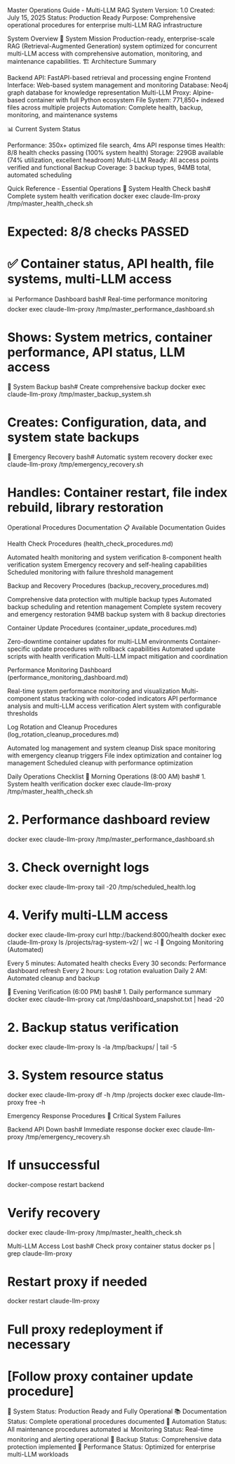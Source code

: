 Master Operations Guide - Multi-LLM RAG System
Version: 1.0
Created: July 15, 2025
Status: Production Ready
Purpose: Comprehensive operational procedures for enterprise multi-LLM RAG infrastructure

System Overview
🎯 System Mission
Production-ready, enterprise-scale RAG (Retrieval-Augmented Generation) system optimized for concurrent multi-LLM access with comprehensive automation, monitoring, and maintenance capabilities.
🏗️ Architecture Summary

Backend API: FastAPI-based retrieval and processing engine
Frontend Interface: Web-based system management and monitoring
Database: Neo4j graph database for knowledge representation
Multi-LLM Proxy: Alpine-based container with full Python ecosystem
File System: 771,850+ indexed files across multiple projects
Automation: Complete health, backup, monitoring, and maintenance systems

📊 Current System Status

Performance: 350x+ optimized file search, 4ms API response times
Health: 8/8 health checks passing (100% system health)
Storage: 229GB available (74% utilization, excellent headroom)
Multi-LLM Ready: All access points verified and functional
Backup Coverage: 3 backup types, 94MB total, automated scheduling


Quick Reference - Essential Operations
🚀 System Health Check
bash# Complete system health verification
docker exec claude-llm-proxy /tmp/master_health_check.sh

# Expected: 8/8 checks PASSED
# ✅ Container status, API health, file systems, multi-LLM access
📊 Performance Dashboard
bash# Real-time performance monitoring
docker exec claude-llm-proxy /tmp/master_performance_dashboard.sh

# Shows: System metrics, container performance, API status, LLM access
💾 System Backup
bash# Create comprehensive backup
docker exec claude-llm-proxy /tmp/master_backup_system.sh

# Creates: Configuration, data, and system state backups
🔧 Emergency Recovery
bash# Automatic system recovery
docker exec claude-llm-proxy /tmp/emergency_recovery.sh

# Handles: Container restart, file index rebuild, library restoration

Operational Procedures Documentation
📋 Available Documentation Guides

Health Check Procedures (health_check_procedures.md)

Automated health monitoring and system verification
8-component health verification system
Emergency recovery and self-healing capabilities
Scheduled monitoring with failure threshold management


Backup and Recovery Procedures (backup_recovery_procedures.md)

Comprehensive data protection with multiple backup types
Automated backup scheduling and retention management
Complete system recovery and emergency restoration
94MB backup system with 8 backup directories


Container Update Procedures (container_update_procedures.md)

Zero-downtime container updates for multi-LLM environments
Container-specific update procedures with rollback capabilities
Automated update scripts with health verification
Multi-LLM impact mitigation and coordination


Performance Monitoring Dashboard (performance_monitoring_dashboard.md)

Real-time system performance monitoring and visualization
Multi-component status tracking with color-coded indicators
API performance analysis and multi-LLM access verification
Alert system with configurable thresholds


Log Rotation and Cleanup Procedures (log_rotation_cleanup_procedures.md)

Automated log management and system cleanup
Disk space monitoring with emergency cleanup triggers
File index optimization and container log management
Scheduled cleanup with performance optimization




Daily Operations Checklist
🌅 Morning Operations (8:00 AM)
bash# 1. System health verification
docker exec claude-llm-proxy /tmp/master_health_check.sh

# 2. Performance dashboard review
docker exec claude-llm-proxy /tmp/master_performance_dashboard.sh

# 3. Check overnight logs
docker exec claude-llm-proxy tail -20 /tmp/scheduled_health.log

# 4. Verify multi-LLM access
docker exec claude-llm-proxy curl http://backend:8000/health
docker exec claude-llm-proxy ls /projects/rag-system-v2/ | wc -l
🔄 Ongoing Monitoring (Automated)

Every 5 minutes: Automated health checks
Every 30 seconds: Performance dashboard refresh
Every 2 hours: Log rotation evaluation
Daily 2 AM: Automated cleanup and backup

🌙 Evening Verification (6:00 PM)
bash# 1. Daily performance summary
docker exec claude-llm-proxy cat /tmp/dashboard_snapshot.txt | head -20

# 2. Backup status verification
docker exec claude-llm-proxy ls -la /tmp/backups/ | tail -5

# 3. System resource status
docker exec claude-llm-proxy df -h /tmp /projects
docker exec claude-llm-proxy free -h

Emergency Response Procedures
🚨 Critical System Failures

Backend API Down
bash# Immediate response
docker exec claude-llm-proxy /tmp/emergency_recovery.sh

# If unsuccessful
docker-compose restart backend

# Verify recovery
docker exec claude-llm-proxy /tmp/master_health_check.sh

Multi-LLM Access Lost
bash# Check proxy container status
docker ps | grep claude-llm-proxy

# Restart proxy if needed
docker restart claude-llm-proxy

# Full proxy redeployment if necessary
# [Follow proxy container update procedure]



🎉 System Status: Production Ready and Fully Operational
📚 Documentation Status: Complete operational procedures documented
🔧 Automation Status: All maintenance procedures automated
📊 Monitoring Status: Real-time monitoring and alerting operational
💾 Backup Status: Comprehensive data protection implemented
🚀 Performance Status: Optimized for enterprise multi-LLM workloads
